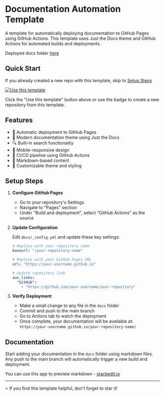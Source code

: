 # Documentation Automation Template

A template for automatically deploying documentation to GitHub Pages using GitHub Actions. This template uses Just the Docs theme and GitHub Actions for automated builds and deployments.

Deployed docs folder [here](https://singularitynet-archive.github.io/documentation-automation/)

## Quick Start

If you already created a new repo with this template, skip to [Setup Steps](#setup-steps)

[![Use this template](https://img.shields.io/badge/Use%20this%20template-2ea44f?style=for-the-badge)](https://github.com/SingularityNET-Archive/documentation-automation/generate)

Click the "Use this template" button above or use the badge to create a new repository from this template.

## Features

- 🚀 Automatic deployment to GitHub Pages
- 📖 Modern documentation theme using Just the Docs
- 🔍 Built-in search functionality
- 📱 Mobile-responsive design
- 🔄 CI/CD pipeline using GitHub Actions
- 📝 Markdown-based content
- 🎨 Customizable theme and styling

## Setup Steps

1. **Configure GitHub Pages**
   - Go to your repository's Settings
   - Navigate to "Pages" section
   - Under "Build and deployment", select "GitHub Actions" as the source

2. **Update Configuration**
   
   Edit `docs/_config.yml` and update these key settings:
   ```yaml
   # Replace with your repository name
   baseurl: "/your-repository-name"  
   
   # Replace with your GitHub Pages URL
   url: "https://your-username.github.io"
   
   # Update repository link
   aux_links:
     "GitHub":
       - "https://github.com/your-username/your-repository"
   ```

3. **Verify Deployment**
   - Make a small change to any file in the `docs` folder
   - Commit and push to the main branch
   - Go to Actions tab to watch the deployment
   - Once complete, your documentation will be available at:
     `https://your-username.github.io/your-repository-name/`


## Documentation

Start adding your documentation in the `docs` folder using markdown files. Any push to the main branch will automatically trigger a new build and deployment.

You can use this app to preview markdown - [stackedit.io](https://stackedit.io/app#)

---
⭐️ If you find this template helpful, don't forget to star it!